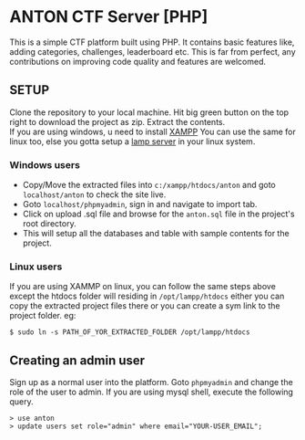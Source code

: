 # ANTON CTF Server [PHP]

This is a simple CTF platform built using PHP. It contains basic features like, adding categories, challenges, leaderboard etc. This is far from perfect, any contributions on improving code quality and features are welcomed.

## SETUP
Clone the repository to your local machine. Hit big green button on the top right to download the project as zip. Extract the contents.  
If you are using windows, u need to install [XAMPP](https://www.apachefriends.org/download.html) You can use the same for linux too, else you gotta setup a [lamp server](https://www.digitalocean.com/community/tutorials/how-to-install-linux-apache-mysql-php-lamp-stack-ubuntu-18-04) in your linux system.

### Windows users
- Copy/Move the extracted files into `c:/xampp/htdocs/anton` and goto `localhost/anton` to check the site live.
- Goto `localhost/phpmyadmin`, sign in and navigate to import tab.
- Click on upload .sql file and browse for the `anton.sql` file in the project's root directory.
- This will setup all the databases and table with sample contents for the project.

### Linux users
If you are using XAMMP on linux, you can follow the same steps above except the htdocs folder will residing in `/opt/lampp/htdocs` either you can copy the extracted project files there or you can create a sym link to the project folder.
eg:
```shell
$ sudo ln -s PATH_OF_YOR_EXTRACTED_FOLDER /opt/lampp/htdocs
```

## Creating an admin user
Sign up as a normal user into the platform. Goto `phpmyadmin` and change the role of the user to admin.
If you are using mysql shell, execute the following query.
```shell
> use anton
> update users set role="admin" where email="YOUR-USER_EMAIL";
```
